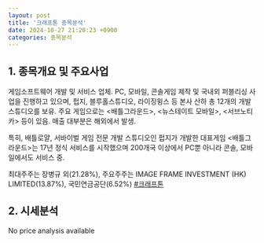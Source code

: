 ```yaml
---
layout: post
title: '크래프톤 종목분석'
date: 2024-10-27 21:20:23 +0900
categories: 종목분석
---
```


## 1. 종목개요 및 주요사업

게임소프트웨어 개발 및 서비스 업체. PC, 모바일, 콘솔게임 제작 및 국내외 퍼블리싱 사업을 진행하고 있으며, 펍지, 블루홀스튜디오, 라이징윙스 등 본사 산하 총 12개의 개발 스튜디오를 보유. 주요 게임으로는 <배틀그라운드>, <뉴스테이트 모바일>, <서브노티카> 등이 있음. 매출 대부분은 해외에서 발생.

특히, 배틀로얄, 서바이벌 게임 전문 개발 스튜디오인 펍지가 개발한 대표게임 <배틀그라운드>는 17년 정식 서비스를 시작했으며 200개국 이상에서 PC뿐 아니라 콘솔, 모바일에서도 서비스 중. 

최대주주는 장병규 외(21.28%), 주요주주는 IMAGE FRAME INVESTMENT (HK) LIMITED(13.87%), 국민연금공단(6.52%)
[#크래프톤](#)

## 2. 시세분석

No price analysis available
